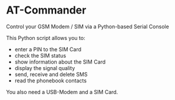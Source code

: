 # AT-Commander
Control your GSM Modem / SIM via a Python-based Serial Console

This Python script allows you to:
- enter a PIN to the SIM Card
- check the SIM status
- show information about the SIM Card
- display the signal quality
- send, receive and delete SMS
- read the phonebook contacts

You also need a USB-Modem and a SIM Card.

